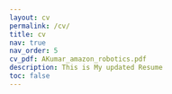 ```yaml
---
layout: cv
permalink: /cv/
title: cv
nav: true
nav_order: 5
cv_pdf: AKumar_amazon_robotics.pdf
description: This is My updated Resume
toc: false
---
```

